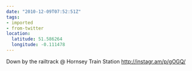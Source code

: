 ```yaml
---
date: "2010-12-09T07:52:51Z"
tags:
- imported
- from-twitter
location:
  latitude: 51.586264
  longitude: -0.111478
---
```

Down by the railtrack  @ Hornsey Train Station http://instagr.am/p/gOGQ/
